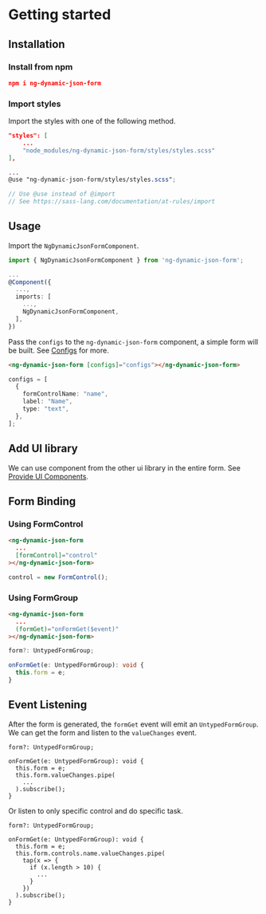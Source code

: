 # Getting started

## Installation

### Install from npm

<doc-code>

```json
npm i ng-dynamic-json-form
```

</doc-code>

### Import styles

Import the styles with one of the following method.

<doc-tab>
<doc-code name="angular.json">

```json
"styles": [
    ...
    "node_modules/ng-dynamic-json-form/styles/styles.scss"
],
```

</doc-code>
<doc-code name="styles.scss">

```scss name="styles.scss"
...
@use "ng-dynamic-json-form/styles/styles.scss";

// Use @use instead of @import
// See https://sass-lang.com/documentation/at-rules/import
```

</doc-code>
</doc-tab>

## Usage

Import the `NgDynamicJsonFormComponent`.

<doc-code>

```typescript
import { NgDynamicJsonFormComponent } from 'ng-dynamic-json-form';

...
@Component({
  ...,
  imports: [
    ...,
    NgDynamicJsonFormComponent,
  ],
})
```

</doc-code>

Pass the `configs` to the `ng-dynamic-json-form` component, a simple form will be built. See [Configs](../../v8/configs/configs_en.md) for more.

<doc-tab>
<doc-code name="HTML">

```html
<ng-dynamic-json-form [configs]="configs"></ng-dynamic-json-form>
```

</doc-code>
<doc-code name="TS">

```typescript
configs = [
  {
    formControlName: "name",
    label: "Name",
    type: "text",
  },
];
```

</doc-code>
</doc-tab>

<doc-form-viewer show-form-only="true" configs='[
    {
      "formControlName": "name",
      "label": "Name"
    }
]'></doc-form-viewer>

## Add UI library

We can use component from the other ui library in the entire form. See [Provide UI Components](../../v8/ui-components/ui-components_en.md#provide-ui-components).

## Form Binding

### Using FormControl

<doc-tab>
<doc-code name="HTML">

<!-- prettier-ignore -->
```html
<ng-dynamic-json-form
  ...
  [formControl]="control"
></ng-dynamic-json-form>
```

</doc-code>
<doc-code name="TS">

```typescript
control = new FormControl();
```

</doc-code>
</doc-tab>

### Using FormGroup

<doc-tab>
<doc-code name="HTML">

<!-- prettier-ignore -->
```html
<ng-dynamic-json-form
  ...
  (formGet)="onFormGet($event)"
></ng-dynamic-json-form>
```

</doc-code>
<doc-code name="TS">

```typescript
form?: UntypedFormGroup;

onFormGet(e: UntypedFormGroup): void {
  this.form = e;
}
```

</doc-code>
</doc-tab>

## Event Listening

After the form is generated, the `formGet` event will emit an `UntypedFormGroup`. We can get the form and listen to the `valueChanges` event.

```tsx
form?: UntypedFormGroup;

onFormGet(e: UntypedFormGroup): void {
  this.form = e;
  this.form.valueChanges.pipe(
    ...
  ).subscribe();
}

```

Or listen to only specific control and do specific task.

```tsx
form?: UntypedFormGroup;

onFormGet(e: UntypedFormGroup): void {
  this.form = e;
  this.form.controls.name.valueChanges.pipe(
    tap(x => {
      if (x.length > 10) {
        ...
      }
    })
  ).subscribe();
}

```
